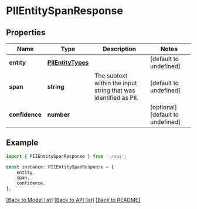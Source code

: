 # PIIEntitySpanResponse


## Properties

Name | Type | Description | Notes
------------ | ------------- | ------------- | -------------
**entity** | [**PIIEntityTypes**](PIIEntityTypes.md) |  | [default to undefined]
**span** | **string** | The subtext within the input string that was identified as PII. | [default to undefined]
**confidence** | **number** |  | [optional] [default to undefined]

## Example

```typescript
import { PIIEntitySpanResponse } from './api';

const instance: PIIEntitySpanResponse = {
    entity,
    span,
    confidence,
};
```

[[Back to Model list]](../README.md#documentation-for-models) [[Back to API list]](../README.md#documentation-for-api-endpoints) [[Back to README]](../README.md)
